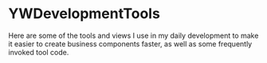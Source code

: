 # YWDevelopmentTools

Here are some of the tools and views I use in my daily development to make it easier to create business components faster, as well as some frequently invoked tool code.

